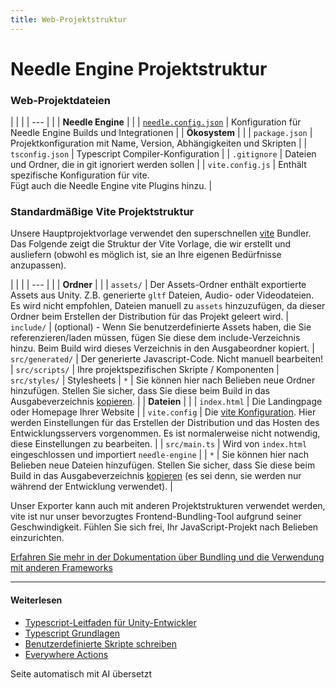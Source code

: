 ```yaml
---
title: Web-Projektstruktur
---
```


# Needle Engine Projektstruktur

### Web-Projektdateien

| | |
| --- | |
| **Needle Engine** | |
| [`needle.config.json`](./reference/needle-config-json.md) | Konfiguration für Needle Engine Builds und Integrationen |
| **Ökosystem** | |
| `package.json` | Projektkonfiguration mit Name, Version, Abhängigkeiten und Skripten |
| `tsconfig.json` | Typescript Compiler-Konfiguration |
| `.gitignore` | Dateien und Ordner, die in git ignoriert werden sollen |
| `vite.config.js` | Enthält spezifische Konfiguration für vite.<br/>Fügt auch die Needle Engine vite Plugins hinzu. |


### Standardmäßige Vite Projektstruktur

Unsere Hauptprojektvorlage verwendet den superschnellen [vite](https://vitejs.dev/) Bundler. Das Folgende zeigt die Struktur der Vite Vorlage, die wir erstellt und ausliefern (obwohl es möglich ist, sie an Ihre eigenen Bedürfnisse anzupassen).

| | |
| --- | |
| **Ordner** | |
| `assets/` | Der Assets-Ordner enthält exportierte Assets aus Unity. Z.B. generierte ``gltf`` Dateien, Audio- oder Videodateien. Es wird nicht empfohlen, Dateien manuell zu ``assets`` hinzuzufügen, da dieser Ordner beim Erstellen der Distribution für das Projekt geleert wird.
| `include/` | (optional) - Wenn Sie benutzerdefinierte Assets haben, die Sie referenzieren/laden müssen, fügen Sie diese dem include-Verzeichnis hinzu. Beim Build wird dieses Verzeichnis in den Ausgabeordner kopiert.
| `src/generated/` | Der generierte Javascript-Code. Nicht manuell bearbeiten!
| `src/scripts/` | Ihre projektspezifischen Skripte / Komponenten
| `src/styles/` | Stylesheets
| `*` | Sie können hier nach Belieben neue Ordner hinzufügen. Stellen Sie sicher, dass Sie diese beim Build in das Ausgabeverzeichnis [kopieren](./reference/needle-config-json.md). |
| **Dateien** | |
| `index.html` | Die Landingpage oder Homepage Ihrer Website |
| `vite.config` | Die [vite Konfiguration](https://vitejs.dev/config/). Hier werden Einstellungen für das Erstellen der Distribution und das Hosten des Entwicklungsservers vorgenommen. Es ist normalerweise nicht notwendig, diese Einstellungen zu bearbeiten. |
| `src/main.ts` | Wird von `index.html` eingeschlossen und importiert `needle-engine` |
| `*` | Sie können hier nach Belieben neue Dateien hinzufügen. Stellen Sie sicher, dass Sie diese beim Build in das Ausgabeverzeichnis [kopieren](./reference/needle-config-json.md) (es sei denn, sie werden nur während der Entwicklung verwendet). |

Unser Exporter kann auch mit anderen Projektstrukturen verwendet werden, vite ist nur unser bevorzugtes Frontend-Bundling-Tool aufgrund seiner Geschwindigkeit. Fühlen Sie sich frei, Ihr JavaScript-Projekt nach Belieben einzurichten.

[Erfahren Sie mehr in der Dokumentation über Bundling und die Verwendung mit anderen Frameworks](html.md)



---

#### Weiterlesen

- [Typescript-Leitfaden für Unity-Entwickler](./getting-started/for-unity-developers.md)
- [Typescript Grundlagen](./getting-started/typescript-essentials.md)
- [Benutzerdefinierte Skripte schreiben](./scripting.md)
- [Everywhere Actions](./everywhere-actions.md)

Seite automatisch mit AI übersetzt